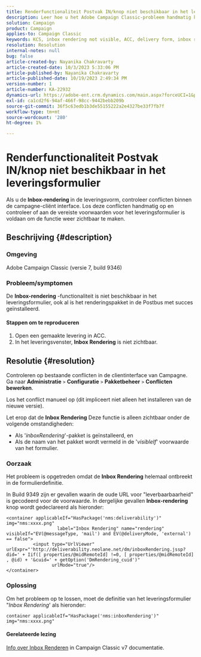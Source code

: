 ```yaml
---
title: Renderfunctionaliteit Postvak IN/knop niet beschikbaar in het leveringsformulier
description: Leer hoe u het Adobe Campaign Classic-probleem handmatig kunt oplossen als de knop Inbox Rendering niet zichtbaar is in het leveringsformulier. Controleren op conflicten.
solution: Campaign
product: Campaign
applies-to: Campaign Classic
keywords: KCS, inbox rendering not visible, ACC, delivery form, inbox rendering
resolution: Resolution
internal-notes: null
bug: false
article-created-by: Nayanika Chakravarty
article-created-date: 10/3/2023 5:33:06 PM
article-published-by: Nayanika Chakravarty
article-published-date: 10/19/2023 2:49:34 PM
version-number: 1
article-number: KA-22932
dynamics-url: https://adobe-ent.crm.dynamics.com/main.aspx?forceUCI=1&pagetype=entityrecord&etn=knowledgearticle&id=3b69b0e4-1262-ee11-be6e-6045bd006b3d
exl-id: ca1cd2f6-94af-466f-98cc-9442bebb209b
source-git-commit: 36f5c63edb1b3de55155222a2e4327be33f7fb7f
workflow-type: tm+mt
source-wordcount: '280'
ht-degree: 1%

---
```


# Renderfunctionaliteit Postvak IN/knop niet beschikbaar in het leveringsformulier


Als u de <b>Inbox-rendering </b>in de leveringsvorm, controleer conflicten binnen de campagne-cliënt interface. Los deze conflicten handmatig op en controleer of aan de vereiste voorwaarden voor het leveringsformulier is voldaan om de functie weer zichtbaar te maken.

## Beschrijving {#description}


### Omgeving

Adobe Campaign Classic (versie 7, build 9346)

### Probleem/symptomen

De <b>Inbox-rendering</b> -functionaliteit is niet beschikbaar in het leveringsformulier, ook al is het renderingspakket in de Postbus met succes geïnstalleerd.

#### Stappen om te reproduceren

1. Open een gemaakte levering in ACC.
2. In het leveringsvenster, <b>Inbox Rendering</b> is niet zichtbaar.



## Resolutie {#resolution}


Controleren op bestaande conflicten in de clientinterface van Campagne. Ga naar <b>Administratie</b> `>`  <b>Configuratie</b> `>`  <b>Pakketbeheer</b> `>`  <b>Conflicten bewerken</b>.

Los het conflict manueel op (dit impliceert niet alleen het installeren van de nieuwe versie).

Let erop dat de <b>Inbox Rendering</b> Deze functie is alleen zichtbaar onder de volgende omstandigheden:

- Als &#39;*inboxRendering*&#39;-pakket is geïnstalleerd, en
- Als de naam van het pakket wordt vermeld in de &#39;*visibleIf*&#39; voorwaarde van het formulier.


### Oorzaak

Het probleem is opgetreden omdat de <b>Inbox Rendering</b> helemaal ontbreekt in de formulierdefinitie.

In Build 9349 zijn er gevallen waarin de oude URL voor &quot;leverbaarbaarheid&quot; is gecodeerd voor de voorwaarde. In dergelijke gevallen <b>Inbox-rendering</b> knop wordt gedeclareerd als hieronder:


```
<container applicableIf="HasPackage('nms:deliverability')" img="nms:xxxx.png"
                   label="Inbox Rendering" name="rendering" visibleIf="EV(@messageType, 'mail') and EV(@deliveryMode, 'external') == false">
          <input type="UrlViewer" urlExpr="'http://deliverability.neolane.net/dm/inboxRendering.jssp?did=' + Iif([ properties/@midRemoteId] !=0, [ properties/@midRemoteId] , @id) + '&cuid=' + getOption('DmRendering_cuid')"
                 urlMode="true"/>
</container>
```


### Oplossing

Om het probleem op te lossen, moet de definitie van het leveringsformulier &quot;*Inbox Rendering*&#39; als hieronder:


```
container applicableIf="HasPackage('nms:inboxRendering')" img="nms:xxxx.png"
```


#### <b>Gerelateerde lezing</b> 

[Info over Inbox Renderen](https://experienceleague.adobe.com/docs/campaign-classic/using/sending-messages/deliverability-management/inbox-rendering.html?lang=en#about-inbox-rendering) in Campaign Classic v7 documentatie.
